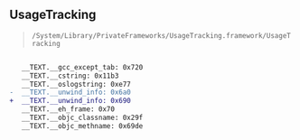 ## UsageTracking

> `/System/Library/PrivateFrameworks/UsageTracking.framework/UsageTracking`

```diff

   __TEXT.__gcc_except_tab: 0x720
   __TEXT.__cstring: 0x11b3
   __TEXT.__oslogstring: 0xe77
-  __TEXT.__unwind_info: 0x6a0
+  __TEXT.__unwind_info: 0x690
   __TEXT.__eh_frame: 0x70
   __TEXT.__objc_classname: 0x29f
   __TEXT.__objc_methname: 0x69de

```
